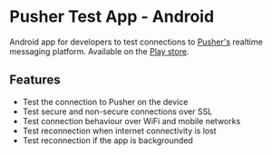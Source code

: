 # Pusher Test App - Android

Android app for developers to test connections to [Pusher's](http://pusher.com/) realtime messaging platform. 
Available on the [Play store](https://play.google.com/store/apps/details?id=com.pusher.testapp).

## Features
- Test the connection to Pusher on the device 
- Test secure and non-secure connections over SSL 
- Test connection behaviour over WiFi and mobile networks 
- Test reconnection when internet connectivity is lost 
- Test reconnection if the app is backgrounded

